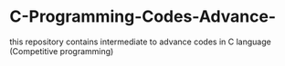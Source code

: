 # C-Programming-Codes-Advance-
this repository contains intermediate to advance codes in C language (Competitive programming)
